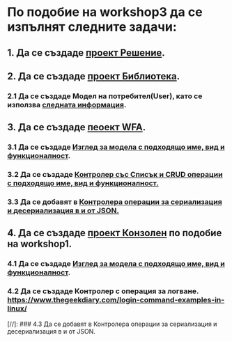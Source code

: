 # По подобие на workshop3 да се изпълнят следните задачи:
## 1. Да се създаде [проект Решение](https://github.com/vakovsky/11/blob/main/docs/projects_ver2_f1.pdf).
## 2. Да се създаде [проект Библиотека](https://github.com/vakovsky/11/blob/main/docs/projects_ver2_f3.pdf).
### 2.1 Да се създаде Модел на потребител(User), като се използва [следната информация](https://www.cyberciti.biz/faq/understanding-etcpasswd-file-format/). 
## 3. Да се създаде [пеоект WFA](https://github.com/vakovsky/11/blob/main/docs/projects_ver2_f4.pdf).
### 3.1 Да се създаде [Изглед за модела с подходящо име, вид и функционалност](https://github.com/vakovsky/11/blob/main/part1(mvc)/homework/homework3/FormUserView.png).
### 3.2 Да се създаде [Контролер със Списък и CRUD операции с подходящо име, вид и функционалност.](https://github.com/vakovsky/11/blob/main/part1(mvc)/homework/homework3/FormUsers.png)
### 3.3 Да се добавят в [Контролера операции за сериализация и десериализация в и от JSON.](https://github.com/vakovsky/11/blob/main/part1(mvc)/homework/homework3/FormUsersWithJSON.png)
## 4. Да се създаде [проект Конзолен](https://github.com/vakovsky/11/blob/main/docs/projects_ver2_f2.pdf) по подобие на workshop1.
### 4.1 Да се създаде [Изглед за модела с подходящо име, вид и функционалност](https://github.com/vakovsky/11/blob/main/part1(mvc)/homework/homework3/View.png).
### 4.2 Да се създаде Контролер с операция за логване. https://www.thegeekdiary.com/login-command-examples-in-linux/
[//]: ### 4.3 Да се добавят в Контролера операции за сериализация и десериализация в и от JSON.
